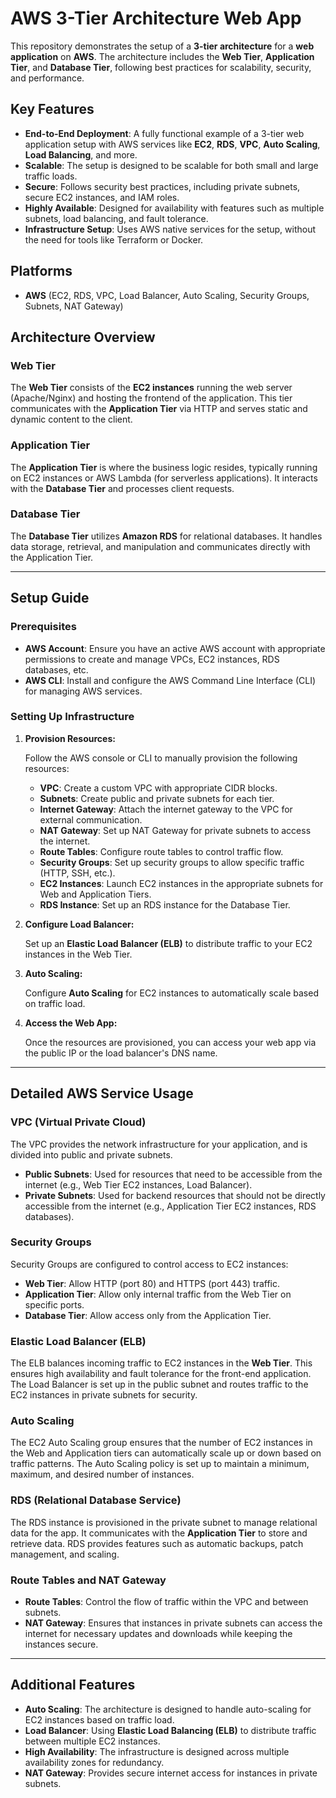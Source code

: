 # AWS 3-Tier Architecture Web App

This repository demonstrates the setup of a **3-tier architecture** for a **web application** on **AWS**. The architecture includes the **Web Tier**, **Application Tier**, and **Database Tier**, following best practices for scalability, security, and performance.

## Key Features

- **End-to-End Deployment**: A fully functional example of a 3-tier web application setup with AWS services like **EC2**, **RDS**, **VPC**, **Auto Scaling**, **Load Balancing**, and more.
- **Scalable**: The setup is designed to be scalable for both small and large traffic loads.
- **Secure**: Follows security best practices, including private subnets, secure EC2 instances, and IAM roles.
- **Highly Available**: Designed for availability with features such as multiple subnets, load balancing, and fault tolerance.
- **Infrastructure Setup**: Uses AWS native services for the setup, without the need for tools like Terraform or Docker.

## Platforms

- **AWS** (EC2, RDS, VPC, Load Balancer, Auto Scaling, Security Groups, Subnets, NAT Gateway)

## Architecture Overview

### Web Tier

The **Web Tier** consists of the **EC2 instances** running the web server (Apache/Nginx) and hosting the frontend of the application. This tier communicates with the **Application Tier** via HTTP and serves static and dynamic content to the client.

### Application Tier

The **Application Tier** is where the business logic resides, typically running on EC2 instances or AWS Lambda (for serverless applications). It interacts with the **Database Tier** and processes client requests.

### Database Tier

The **Database Tier** utilizes **Amazon RDS** for relational databases. It handles data storage, retrieval, and manipulation and communicates directly with the Application Tier.

---

## Setup Guide

### Prerequisites

- **AWS Account**: Ensure you have an active AWS account with appropriate permissions to create and manage VPCs, EC2 instances, RDS databases, etc.
- **AWS CLI**: Install and configure the AWS Command Line Interface (CLI) for managing AWS services.

### Setting Up Infrastructure

1. **Provision Resources:**

   Follow the AWS console or CLI to manually provision the following resources:
   
   - **VPC**: Create a custom VPC with appropriate CIDR blocks.
   - **Subnets**: Create public and private subnets for each tier.
   - **Internet Gateway**: Attach the internet gateway to the VPC for external communication.
   - **NAT Gateway**: Set up NAT Gateway for private subnets to access the internet.
   - **Route Tables**: Configure route tables to control traffic flow.
   - **Security Groups**: Set up security groups to allow specific traffic (HTTP, SSH, etc.).
   - **EC2 Instances**: Launch EC2 instances in the appropriate subnets for Web and Application Tiers.
   - **RDS Instance**: Set up an RDS instance for the Database Tier.

2. **Configure Load Balancer:**

   Set up an **Elastic Load Balancer (ELB)** to distribute traffic to your EC2 instances in the Web Tier.

3. **Auto Scaling:**

   Configure **Auto Scaling** for EC2 instances to automatically scale based on traffic load.

4. **Access the Web App:**

   Once the resources are provisioned, you can access your web app via the public IP or the load balancer's DNS name.

---

## Detailed AWS Service Usage

### **VPC (Virtual Private Cloud)**

The VPC provides the network infrastructure for your application, and is divided into public and private subnets. 

- **Public Subnets**: Used for resources that need to be accessible from the internet (e.g., Web Tier EC2 instances, Load Balancer).
- **Private Subnets**: Used for backend resources that should not be directly accessible from the internet (e.g., Application Tier EC2 instances, RDS databases).
  
### **Security Groups**

Security Groups are configured to control access to EC2 instances:

- **Web Tier**: Allow HTTP (port 80) and HTTPS (port 443) traffic.
- **Application Tier**: Allow only internal traffic from the Web Tier on specific ports.
- **Database Tier**: Allow access only from the Application Tier.

### **Elastic Load Balancer (ELB)**

The ELB balances incoming traffic to EC2 instances in the **Web Tier**. This ensures high availability and fault tolerance for the front-end application. The Load Balancer is set up in the public subnet and routes traffic to the EC2 instances in private subnets for security.

### **Auto Scaling**

The EC2 Auto Scaling group ensures that the number of EC2 instances in the Web and Application tiers can automatically scale up or down based on traffic patterns. The Auto Scaling policy is set up to maintain a minimum, maximum, and desired number of instances.

### **RDS (Relational Database Service)**

The RDS instance is provisioned in the private subnet to manage relational data for the app. It communicates with the **Application Tier** to store and retrieve data. RDS provides features such as automatic backups, patch management, and scaling.

### **Route Tables and NAT Gateway**

- **Route Tables**: Control the flow of traffic within the VPC and between subnets.
- **NAT Gateway**: Ensures that instances in private subnets can access the internet for necessary updates and downloads while keeping the instances secure.

---

## Additional Features

- **Auto Scaling**: The architecture is designed to handle auto-scaling for EC2 instances based on traffic load.
- **Load Balancer**: Using **Elastic Load Balancing (ELB)** to distribute traffic between multiple EC2 instances.
- **High Availability**: The infrastructure is designed across multiple availability zones for redundancy.
- **NAT Gateway**: Provides secure internet access for instances in private subnets.
